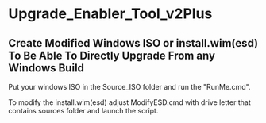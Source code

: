# Upgrade_Enabler_Tool_v2Plus
## Create Modified Windows ISO or install.wim(esd) To Be Able To Directly Upgrade From any Windows Build


Put your windows ISO in the Source_ISO folder and run the "RunMe.cmd".

To modify the install.wim(esd) adjust ModifyESD.cmd with drive letter that contains sources folder and launch the script.
